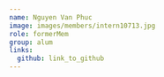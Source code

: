 ```yaml
---
name: Nguyen Van Phuc 
image: images/members/intern10713.jpg 
role: formerMem
group: alum
links:
  github: link_to_github 
---
```

